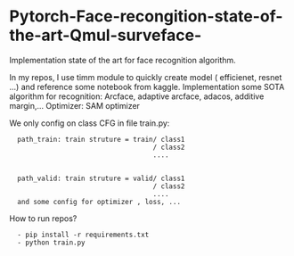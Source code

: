 # Pytorch-Face-recongition-state-of-the-art-Qmul-surveface-

Implementation state of the art for face recognition algorithm.


In my repos, I use timm module to quickly create model ( efficienet, resnet ...) and reference some notebook from kaggle.
Implementation some SOTA algorithm for recognition: Arcface, adaptive arcface, adacos, additive margin,... 
Optimizer: SAM optimizer


We only config on class CFG in file train.py:


      path_train: train struture = train/ class1
                                        / class2
                                        ....


      path_valid: train struture = valid/ class1
                                        / class2
                                        ....
      and some config for optimizer , loss, ...

How to run repos?

      - pip install -r requirements.txt
      - python train.py
